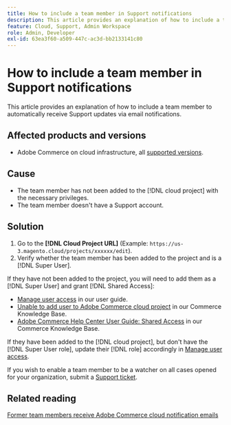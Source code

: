 ```yaml
---
title: How to include a team member in Support notifications
description: This article provides an explanation of how to include a team member in Support notifications.
feature: Cloud, Support, Admin Workspace
role: Admin, Developer
exl-id: 63ea3f60-a509-447c-ac3d-bb2133141c80
---
```

# How to include a team member in Support notifications

This article provides an explanation of how to include a team member to automatically receive Support updates via email notifications.

## Affected products and versions

* Adobe Commerce on cloud infrastructure, all [supported versions](https://www.adobe.com/content/dam/cc/en/legal/terms/enterprise/pdfs/Adobe-Commerce-Software-Lifecycle-Policy.pdf).

## Cause

* The team member has not been added to the [!DNL cloud project] with the necessary privileges.
* The team member doesn't have a Support account.

## Solution

1. Go to the **[!DNL Cloud Project URL]** (Example: `https://us-3.magento.cloud/projects/xxxxxx/edit`).
1. Verify whether the team member has been added to the project and is a [!DNL Super User].

If they have not been added to the project, you will need to add them as a [!DNL Super User] and grant [!DNL Shared Access]:

* [Manage user access](https://experienceleague.adobe.com/docs/commerce-cloud-service/user-guide/project/user-access.html) in our user guide.
* [Unable to add user to Adobe Commerce cloud project](https://experienceleague.adobe.com/docs/commerce-knowledge-base/kb/troubleshooting/miscellaneous/unable-add-user-adobe-commerce-cloud-project.html) in our Commerce Knowledge Base.
* [Adobe Commerce Help Center User Guide: Shared Access](https://experienceleague.adobe.com/docs/commerce-knowledge-base/kb/help-center-guide/magento-help-center-user-guide.html#shared-access) in our Commerce Knowledge Base.

If they have been added to the [!DNL cloud project], but don't have the [!DNL Super User role], update their [!DNL role] accordingly in [Manage user access](https://experienceleague.adobe.com/docs/commerce-cloud-service/user-guide/project/user-access.html).

If you wish to enable a team member to be a watcher on all cases opened for your organization, submit a [Support ticket](https://experienceleague.adobe.com/home?lang=en&support-tab=home#support).

## Related reading

[Former team members receive Adobe Commerce cloud notification emails](https://experienceleague.adobe.com/docs/commerce-knowledge-base/kb/troubleshooting/miscellaneous/former-teammembers-receive-cloud-notification-emails.html)
